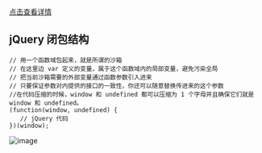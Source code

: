 [点击查看详情](http://www.cnblogs.com/coco1s/p/5261646.html)
## jQuery 闭包结构

```
// 用一个函数域包起来，就是所谓的沙箱
// 在这里边 var 定义的变量，属于这个函数域内的局部变量，避免污染全局
// 把当前沙箱需要的外部变量通过函数参数引入进来
// 只要保证参数对内提供的接口的一致性，你还可以随意替换传进来的这个参数
//在代码压缩的时候，window 和 undefined 都可以压缩为 1 个字母并且确保它们就是 window 和 undefined。
(function(window, undefined) {
   // jQuery 代码
})(window);
```

![image](http://images2015.cnblogs.com/blog/608782/201603/608782-20160311094843022-2127919395.png)